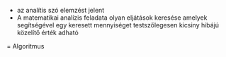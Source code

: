 - az analítis szó elemzést jelent
- A matematikai analízis feladata olyan eljátások keresése amelyek segítségével egy keresett mennyiséget testszőlegesen kicsiny hibájú közelítő érték adható

= Algoritmus

